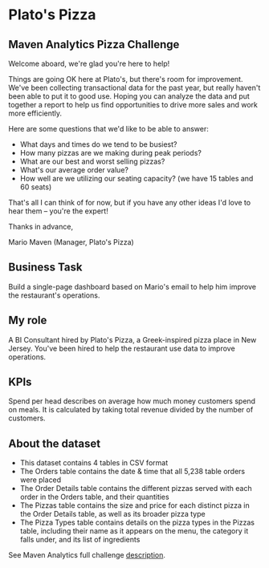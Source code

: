 # Plato's Pizza
## Maven Analytics Pizza Challenge


Welcome aboard, we're glad you're here to help!

Things are going OK here at Plato's, but there's room for improvement. We've been collecting transactional data for the past year, but really haven't been able to put it to good use. Hoping you can analyze the data and put together a report to help us find opportunities to drive more sales and work more efficiently.

Here are some questions that we'd like to be able to answer:

* What days and times do we tend to be busiest?
* How many pizzas are we making during peak periods? 
* What are our best and worst selling pizzas?
* What's our average order value?
* How well are we utilizing our seating capacity? (we have 15 tables and 60 seats)

That's all I can think of for now, but if you have any other ideas I'd love to hear them – you're the expert!

Thanks in advance,

Mario Maven (Manager, Plato's Pizza)



## Business Task 
Build a single-page dashboard based on Mario's email to help him improve the restaurant's operations.

## My role 
A BI Consultant hired by Plato's Pizza, a Greek-inspired pizza place in New Jersey. You've been hired to help the restaurant use data to improve operations.

## KPIs 
Spend per head describes on average how much money customers spend on meals. It is calculated by taking total revenue divided by the number of customers.

## About the dataset

* This dataset contains 4 tables in CSV format
* The Orders table contains the date & time that all 5,238 table orders were placed
* The Order Details table contains the different pizzas served with each order in the Orders table, and their quantities
* The Pizzas table contains the size and price for each distinct pizza in the Order Details table, as well as its broader pizza type
* The Pizza Types table contains details on the pizza types in the Pizzas table, including their name as it appears on the menu, the category it falls under, and its list of ingredients

See Maven Analytics full challenge [description](https://www.mavenanalytics.io/blog/maven-pizza-challenge?utm_source=linkedin&utm_campaign=pizzachallengelaunch_li_maven).
